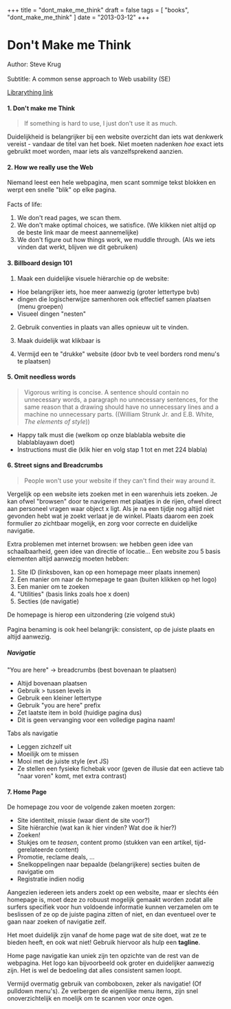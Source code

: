 +++
title = "dont_make_me_think"
draft = false
tags = [
    "books",
    "dont_make_me_think"
]
date = "2013-03-12"
+++
# Don't Make me Think 

Author: Steve Krug<br/><br/>
Subtitle: A common sense approach to Web usability (SE)

[Librarything link](http://www.librarything.com/work/12322)

#### 1. Don't make me Think 

> If something is hard to use, I just don't use it as much.

Duidelijkheid is belangrijker bij een website overzicht dan iets wat denkwerk vereist - vandaar de titel van het boek. Niet moeten nadenken *hoe* exact iets gebruikt moet worden, maar iets als vanzelfsprekend aanzien. 

#### 2. How we really use the Web  

Niemand leest een hele webpagina, men scant sommige tekst blokken en werpt een snelle "blik" op elke pagina. <br/><br/> Facts of life:

  1. We don't read pages, we scan them.
  2. We don't make optimal choices, we satisfice. (We klikken niet altijd op de beste link maar de meest aannemelijke)
  3. We don't figure out how things work, we muddle through. (Als we iets vinden dat werkt, blijven we dit gebruiken)
 
#### 3. Billboard design 101 

1. Maak een duidelijke visuele hiërarchie op de website:

  * Hoe belangrijker iets, hoe meer aanwezig (groter lettertype bvb)
  * dingen die logischerwijze samenhoren ook effectief samen plaatsen (menu groepen)
  * Visueel dingen "nesten"

2. Gebruik conventies in plaats van alles opnieuw uit te vinden.

3. Maak duidelijk wat klikbaar is

4. Vermijd een te "drukke" website (door bvb te veel borders rond menu's te plaatsen)

#### 5. Omit needless words 

> Vigorous writing is concise. A sentence should contain no unnecessary words, a paragraph no unnecessary sentences, for the same reason that a drawing should have no unnecessary lines and a machine no unnecessary parts. ((William Strunk Jr. and E.B. White, *The elements of style*))

  * Happy talk must die (welkom op onze blablabla website die blablablayawn doet)
  * Instructions must die (klik hier en volg stap 1 tot en met 224 blabla)

#### 6. Street signs and Breadcrumbs 

> People won't use your website if they can't find their way around it.

Vergelijk op een website iets zoeken met in een warenhuis iets zoeken. Je kan ofwel "browsen" door te navigeren met plaatjes in de rijen, ofwel direct aan personeel vragen waar object x ligt. Als je na een tijdje nog altijd niet gevonden hebt wat je zoekt verlaat je de winkel. Plaats daarom een zoek formulier zo zichtbaar mogelijk, en zorg voor correcte en duidelijke navigatie. 

Extra problemen met internet browsen: we hebben geen idee van schaalbaarheid, geen idee van directie of locatie... Een website zou 5 basis elementen altijd aanwezig moeten hebben:

  1. Site ID (linksboven, kan op een homepage meer plaats innemen)
  2. Een manier om naar de homepage te gaan (buiten klikken op het logo)
  3. Een manier om te zoeken
  4. "Utilities" (basis links zoals hoe x doen)
  5. Secties (de navigatie)

De homepage is hierop een uitzondering (zie volgend stuk)<br/><br/>
Pagina benaming is ook heel belangrijk: consistent, op de juiste plaats en altijd aanwezig.

##### Navigatie 

"You are here" -> breadcrumbs (best bovenaan te plaatsen)
  * Altijd bovenaan plaatsen
  * Gebruik &gt; tussen levels in
  * Gebruik een kleiner lettertype
  * Gebruik "you are here" prefix
  * Zet laatste item in bold (huidige pagina dus)
  * Dit is geen vervanging voor een volledige pagina naam!

Tabs als navigatie
  * Leggen zichzelf uit
  * Moeilijk om te missen
  * Mooi met de juiste style (evt JS)
  * Ze stellen een fysieke fichebak voor (geven de illusie dat een actieve tab "naar voren" komt, met extra contrast)

#### 7. Home Page 

De homepage zou voor de volgende zaken moeten zorgen:

  * Site identiteit, missie (waar dient de site voor?)
  * Site hiërarchie (wat kan ik hier vinden? Wat doe ik hier?)
  * Zoeken!
  * Stukjes om te *teasen*, content promo (stukken van een artikel, tijd-gerelateerde content)
  * Promotie, reclame deals, ...
  * Snelkoppelingen naar bepaalde (belangrijkere) secties buiten de navigatie om
  * Registratie indien nodig

Aangezien iedereen iets anders zoekt op een website, maar er slechts één homepage is, moet deze zo robuust mogelijk gemaakt worden zodat alle surfers specifiek voor hun voldoende informatie kunnen verzamelen om te beslissen of ze op de juiste pagina zitten of niet, en dan eventueel over te gaan naar zoeken of navigatie zelf. 

Het moet duidelijk zijn vanaf de home page wat de site doet, wat ze te bieden heeft, en ook wat niet! Gebruik hiervoor als hulp een **tagline**.

Home page navigatie kan uniek zijn ten opzichte van de rest van de webpagina. Het logo kan bijvoorbeeld ook groter en duidelijker aanwezig zijn. Het is wel de bedoeling dat alles consistent samen loopt. 

Vermijd overmatig gebruik van comboboxen, zeker als navigatie! (Of pulldown menu's). Ze verbergen de eigenlijke menu items, zijn snel onoverzichtelijk en moelijk om te scannen voor onze ogen. 